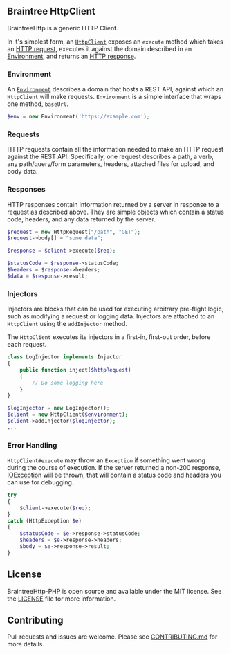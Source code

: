 ## Braintree HttpClient

BraintreeHttp is a generic HTTP Client.

In it's simplest form, an [`HttpClient`](./lib/BraintreeHttp/HttpClient.php) exposes an `execute` method which takes an [HTTP request](./lib/BraintreeHttp/HttpRequest.php), executes it against the domain described in an [Environment](./lib/BraintreeHttp/Environment.php), and returns an [HTTP response](./lib/BraintreeHttp/HttpResponse.php).

### Environment

An [`Environment`](./lib/braintreehttp/environment.rb) describes a domain that hosts a REST API, against which an `HttpClient` will make requests. `Environment` is a simple interface that wraps one method, `baseUrl`.

```php
$env = new Environment('https://example.com');
```

### Requests

HTTP requests contain all the information needed to make an HTTP request against the REST API. Specifically, one request describes a path, a verb, any path/query/form parameters, headers, attached files for upload, and body data.

### Responses

HTTP responses contain information returned by a server in response to a request as described above. They are simple objects which contain a status code, headers, and any data returned by the server.

```php
$request = new HttpRequest("/path", "GET");
$request->body[] = "some data";

$response = $client->execute($req);

$statusCode = $response->statusCode;
$headers = $response->headers;
$data = $response->result;
```

### Injectors

Injectors are blocks that can be used for executing arbitrary pre-flight logic, such as modifying a request or logging data. Injectors are attached to an `HttpClient` using the `addInjector` method.

The `HttpClient` executes its injectors in a first-in, first-out order, before each request.

```php
class LogInjector implements Injector
{
    public function inject($httpRequest)
    {
        // Do some logging here
    }
}

$logInjector = new LogInjector();
$client = new HttpClient($environment);
$client->addInjector($logInjector);
...
```

### Error Handling

`HttpClient#execute` may throw an `Exception` if something went wrong during the course of execution. If the server returned a non-200 response, [IOException](./lib/BraintreeHttp/IOException.php) will be thrown, that will contain a status code and headers you can use for debugging.

```php
try
{
    $client->execute($req);
}
catch (HttpException $e)
{
    $statusCode = $e->response->statusCode;
    $headers = $e->response->headers;
    $body = $e->response->result;
}
```

## License
BraintreeHttp-PHP is open source and available under the MIT license. See the [LICENSE](./LICENSE) file for more information.

## Contributing
Pull requests and issues are welcome. Please see [CONTRIBUTING.md](./CONTRIBUTING.md) for more details.
